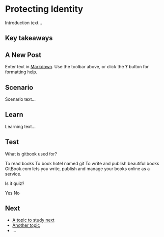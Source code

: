 # Protecting Identity
Introduction text...

## Key takeaways

## A New Post

Enter text in [Markdown](http://daringfireball.net/projects/markdown/). Use the toolbar above, or click the **?** button for formatting help.



## Scenario

Scenario text...


## Learn

Learning text...


## Test

<quiz name="Gitbook Quiz">
    <question multiple>
        <p>What is gitbook used for?</p>
        <answer correct>To read books</answer>
        <answer>To book hotel named git</answer>
        <answer correct>To write and publish beautiful books</answer>
        <explanation>GitBook.com lets you write, publish and manage your books online as a service.</explanation>
    </question>
    <question>
        <p>Is it quiz?</p>
        <answer correct>Yes</answer>
        <answer>No</answer>
    </question>
</quiz>


## Next

 * [A topic to study next](en/topics/_topic/_unit/index.md)
 * [Another topic](en/topics/_topic/_unit/index.md)
 * ...


